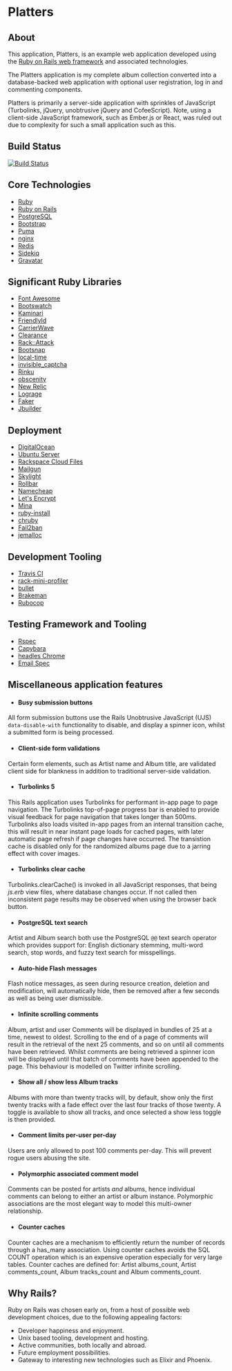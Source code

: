 Platters
========

About
-----

This application, Platters, is an example web application developed using the
[Ruby on Rails web framework](http://rubyonrails.org) and associated technologies.

The Platters application is my complete album collection converted into a
database-backed web application with optional user registration, log in and
commenting components.

Platters is primarily a server-side application with sprinkles of JavaScript
(Turbolinks, jQuery, unobtrusive jQuery and CofeeScript). Note, using a
client-side JavaScript framework, such as Ember.js or React, was ruled out due
to complexity for such a small application such as this.

Build Status
------------

[![Build Status](https://travis-ci.org/bluz71/platters.svg?branch=master)](https://travis-ci.org/bluz71/platters)

Core Technologies
-----------------

* [Ruby](https://www.ruby-lang.org)
* [Ruby on Rails](http://rubyonrails.org)
* [PostgreSQL](https://www.postgresql.org)
* [Bootstrap](https://getbootstrap.com)
* [Puma](http://puma.io)
* [nginx](https://nginx.org)
* [Redis](http://redis.io)
* [Sidekiq](http://sidekiq.org)
* [Gravatar](https://gravatar.com)

Significant Ruby Libraries
--------------------------

* [Font Awesome](http://fontawesome.io)
* [Bootswatch](https://bootswatch.com)
* [Kaminari](https://github.com/amatsuda/kaminari)
* [FriendlyId](https://github.com/norman/friendly_id)
* [CarrierWave](https://github.com/carrierwaveuploader/carrierwave)
* [Clearance](https://github.com/thoughtbot/clearance)
* [Rack::Attack](https://github.com/kickstarter/rack-attack)
* [Bootsnap](https://github.com/Shopify/bootsnap)
* [local-time](https://github.com/basecamp/local_time)
* [invisible_captcha](https://github.com/markets/invisible_captcha)
* [Rinku](https://github.com/vmg/rinku)
* [obscenity](https://github.com/tjackiw/obscenity)
* [New Relic](https://github.com/newrelic/rpm)
* [Lograge](https://github.com/roidrage/lograge)
* [Faker](https://github.com/stympy/faker)
* [Jbuilder](https://github.com/rails/jbuilder)

Deployment
----------

* [DigitalOcean](https://www.digitalocean.com)
* [Ubuntu Server](http://www.ubuntu.com/server)
* [Rackspace Cloud Files](https://www.rackspace.com/en-au/cloud/files)
* [Mailgun](https://www.mailgun.com)
* [Skylight](https://skylight.io)
* [Rollbar](https://rollbar.com)
* [Namecheap](https://rollbar.com)
* [Let's Encrypt](https://letsencrypt.org)
* [Mina](http://nadarei.co/mina)
* [ruby-install](https://github.com/postmodern/ruby-install)
* [chruby](https://github.com/postmodern/chruby)
* [Fail2ban](http://www.fail2ban.org)
* [jemalloc](https://github.com/jemalloc/jemalloc)

Development Tooling
-------------------

* [Travis CI](https://travis-ci.org/bluz71/platters)
* [rack-mini-profiler](http://miniprofiler.com)
* [bullet](https://github.com/flyerhzm/bullet)
* [Brakeman](http://brakemanscanner.org)
* [Rubocop](https://github.com/bbatsov/rubocop)

Testing Framework and Tooling
-----------------------------

* [Rspec](http://rspec.info)
* [Capybara](https://github.com/jnicklas/capybara)
* [headles Chrome](https://bluz71.github.io/2017/10/01/rails-specs-using-capybara-with-headless-chrome.html)
* [Email Spec](https://github.com/email-spec/email-spec)

Miscellaneous application features
----------------------------------

* #### Busy submission buttons
All form submission buttons use the Rails Unobtrusive JavaScript (UJS)
`data-disable-with` functionality to disable, and display a spinner icon,
whilst a submitted form is being processed.

* #### Client-side form validations
Certain form elements, such as Artist name and Album title, are validated
client side for blankness in addition to traditional server-side
validation.

* #### Turbolinks 5
This Rails application uses Turbolinks for performant in-app page to page
navigation. The Turbolinks top-of-page progress bar is enabled to provide
visual feedback for page navigation that takes longer than 500ms.
Turbolinks also loads visited in-app pages from an internal transition
cache, this will result in near instant page loads for cached pages, with
later automatic page refresh if page changes have occurred. The transistion
cache is disabled only for the randomized albums page due to a jarring
effect with cover images.

* #### Turbolinks clear cache
Turbolinks.clearCache() is invoked in all JavaScript responses, that being
*js.erb* view files, where database changes occur. If not called then
inconsistent page results may be observed when using the browser back
button.

* #### PostgreSQL text search
Artist and Album search both use the PostgreSQL `@@` text search operator
which provides support for: English dictionary stemming, multi-word search,
stop words, and fuzzy text search for misspellings.

* #### Auto-hide Flash messages
Flash notice messages, as seen during resource creation, deletion and
modification, will automatically hide, then be removed after a few seconds
as well as being user dismissible.

* #### Infinite scrolling comments
Album, artist and user Comments will be displayed in bundles of 25 at a
time, newest to oldest. Scrolling to the end of a page of comments will
result in the retrieval of the next 25 comments, and so on until all
comments have been retrieved. Whilst comments are being retrieved a
spinner icon will be displayed until that batch of comments have been
appended to the page. This behaviour is modelled on Twitter infinite
scrolling.

* #### Show all / show less Album tracks
Albums with more than twenty tracks will, by default, show only the first
twenty tracks with a fade effect over the last four tracks of those twenty.
A toggle is available to show all tracks, and once selected a show less
toggle is then provided.

* #### Comment limits per-user per-day
Users are only allowed to post 100 comments per-day. This will prevent
rogue users abusing the site.

* #### Polymorphic associated comment model
Comments can be posted for artists *and* albums, hence individual comments
can belong to either an artist or album instance. Polymorphic associations
are the most elegant way to model this multi-owner relationship.

* #### Counter caches
Counter caches are a mechanism to efficiently return the number of records
through a has_many association. Using counter caches avoids the SQL COUNT
operation which is an expensive operation especially for very large tables.
Counter caches are defined for: Artist albums_count, Artist comments_count,
Album tracks_count and Album comments_count.

Why Rails?
----------
Ruby on Rails was chosen early on, from a host of possible web development
choices, due to the following appealing factors:

* Developer happiness and enjoyment.
* Unix based tooling, development and hosting.
* Active communities, both locally and abroad.
* Future employment possibilities.
* Gateway to interesting new technologies such as Elixir and Phoenix.

